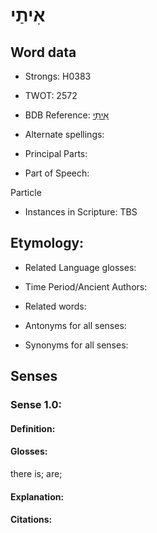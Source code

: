 # אִיתַי

<!-- Status: S2="NeedsEdits" -->
<!-- Lexica used for edits:   -->

## Word data

* Strongs: H0383

* TWOT: 2572

* BDB Reference: [אִיתַי](rc://en/bdb/dict/xa.ak.ai)

* Alternate spellings:

* Principal Parts:

* Part of Speech:

Particle

* Instances in Scripture: TBS

## Etymology:

* Related Language glosses:

* Time Period/Ancient Authors:

* Related words:

* Antonyms for all senses:

* Synonyms for all senses:

## Senses

### Sense 1.0:

#### Definition:

#### Glosses:

there is; are; 

#### Explanation:

#### Citations:



